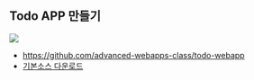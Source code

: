 ## Todo APP 만들기

![](http://i.imgur.com/87bp2Xk.png)

* https://github.com/advanced-webapps-class/todo-webapp
* [기본소스 다운로드](https://github.com/advanced-webapps-class/todo-webapp/releases/tag/0.1)
